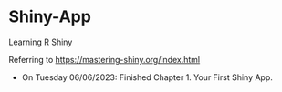 # Shiny-App
Learning R Shiny

Referring to https://mastering-shiny.org/index.html

- On Tuesday 06/06/2023: Finished Chapter 1. Your First Shiny App.